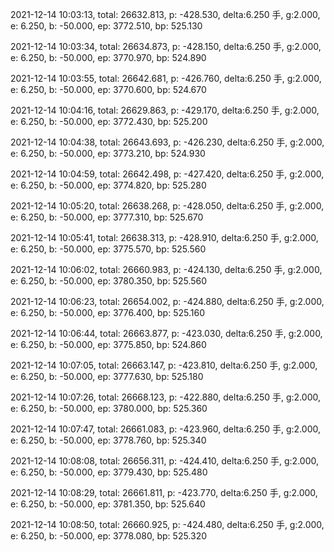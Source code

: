 2021-12-14 10:03:13, total: 26632.813, p: -428.530, delta:6.250 手, g:2.000, e: 6.250, b: -50.000, ep: 3772.510, bp: 525.130

2021-12-14 10:03:34, total: 26634.873, p: -428.150, delta:6.250 手, g:2.000, e: 6.250, b: -50.000, ep: 3770.970, bp: 524.890

2021-12-14 10:03:55, total: 26642.681, p: -426.760, delta:6.250 手, g:2.000, e: 6.250, b: -50.000, ep: 3770.600, bp: 524.670

2021-12-14 10:04:16, total: 26629.863, p: -429.170, delta:6.250 手, g:2.000, e: 6.250, b: -50.000, ep: 3772.430, bp: 525.200

2021-12-14 10:04:38, total: 26643.693, p: -426.230, delta:6.250 手, g:2.000, e: 6.250, b: -50.000, ep: 3773.210, bp: 524.930

2021-12-14 10:04:59, total: 26642.498, p: -427.420, delta:6.250 手, g:2.000, e: 6.250, b: -50.000, ep: 3774.820, bp: 525.280

2021-12-14 10:05:20, total: 26638.268, p: -428.050, delta:6.250 手, g:2.000, e: 6.250, b: -50.000, ep: 3777.310, bp: 525.670

2021-12-14 10:05:41, total: 26638.313, p: -428.910, delta:6.250 手, g:2.000, e: 6.250, b: -50.000, ep: 3775.570, bp: 525.560

2021-12-14 10:06:02, total: 26660.983, p: -424.130, delta:6.250 手, g:2.000, e: 6.250, b: -50.000, ep: 3780.350, bp: 525.560

2021-12-14 10:06:23, total: 26654.002, p: -424.880, delta:6.250 手, g:2.000, e: 6.250, b: -50.000, ep: 3776.400, bp: 525.160

2021-12-14 10:06:44, total: 26663.877, p: -423.030, delta:6.250 手, g:2.000, e: 6.250, b: -50.000, ep: 3775.850, bp: 524.860

2021-12-14 10:07:05, total: 26663.147, p: -423.810, delta:6.250 手, g:2.000, e: 6.250, b: -50.000, ep: 3777.630, bp: 525.180

2021-12-14 10:07:26, total: 26668.123, p: -422.880, delta:6.250 手, g:2.000, e: 6.250, b: -50.000, ep: 3780.000, bp: 525.360

2021-12-14 10:07:47, total: 26661.083, p: -423.960, delta:6.250 手, g:2.000, e: 6.250, b: -50.000, ep: 3778.760, bp: 525.340

2021-12-14 10:08:08, total: 26656.311, p: -424.410, delta:6.250 手, g:2.000, e: 6.250, b: -50.000, ep: 3779.430, bp: 525.480

2021-12-14 10:08:29, total: 26661.811, p: -423.770, delta:6.250 手, g:2.000, e: 6.250, b: -50.000, ep: 3781.350, bp: 525.640

2021-12-14 10:08:50, total: 26660.925, p: -424.480, delta:6.250 手, g:2.000, e: 6.250, b: -50.000, ep: 3778.080, bp: 525.320